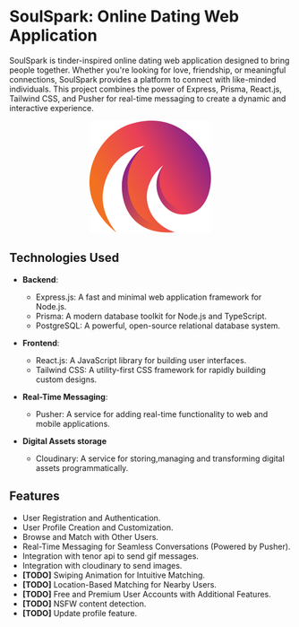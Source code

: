 # SoulSpark: Online Dating Web Application

SoulSpark is tinder-inspired online dating web application designed to bring people together. Whether you're looking for love, friendship, or meaningful connections, SoulSpark provides a platform to connect with like-minded individuals. This project combines the power of Express, Prisma, React.js, Tailwind CSS, and Pusher for real-time messaging to create a dynamic and interactive experience.

<div align="center">
<img src="./client/src/assets/logo.svg" alt="logo">
</div>

## Technologies Used

- **Backend**:

  - Express.js: A fast and minimal web application framework for Node.js.
  - Prisma: A modern database toolkit for Node.js and TypeScript.
  - PostgreSQL: A powerful, open-source relational database system.

- **Frontend**:

  - React.js: A JavaScript library for building user interfaces.
  - Tailwind CSS: A utility-first CSS framework for rapidly building custom designs.

- **Real-Time Messaging**:

  - Pusher: A service for adding real-time functionality to web and mobile applications.

- **Digital Assets storage**

  - Cloudinary: A service for storing,managing and transforming digital assets programmatically.

## Features

- User Registration and Authentication.
- User Profile Creation and Customization.
- Browse and Match with Other Users.
- Real-Time Messaging for Seamless Conversations (Powered by Pusher).
- Integration with tenor api to send gif messages.
- Integration with cloudinary to send images.
- **[TODO]** Swiping Animation for Intuitive Matching.
- **[TODO]** Location-Based Matching for Nearby Users.
- **[TODO]** Free and Premium User Accounts with Additional Features.
- **[TODO]** NSFW content detection.
- **[TODO]** Update profile feature.
